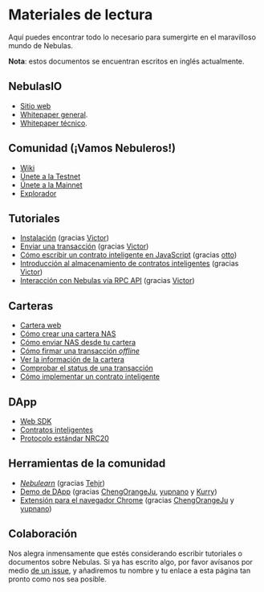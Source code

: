 # Materiales de lectura

Aquí puedes encontrar todo lo necesario para sumergirte en el maravilloso mundo de Nebulas.

**Nota**: estos documentos se encuentran escritos en inglés actualmente.

## NebulasIO

* [Sitio web](https://nebulas.io)
* [Whitepaper general](https://nebulas.io/docs/NebulasWhitepaper.pdf).
* [Whitepaper técnico](https://nebulas.io/docs/NebulasTechnicalWhitepaper.pdf).

## Comunidad (¡Vamos Nebuleros!)

* [Wiki](https://github.com/nebulasio/wiki)
* [Únete a la Testnet](https://github.com/nebulasio/wiki/blob/master/testnet.md)
* [Únete a la Mainnet](https://github.com/nebulasio/wiki/blob/master/mainnet.md)
* [Explorador](https://explorer.nebulas.io)

## Tutoriales

* [Instalación](https://github.com/nebulasio/wiki/blob/master/tutorials/[English]%20Nebulas%20101%20-%2001%20Installation.md) \(gracias [Victor](https://github.com/victorychain)\)
* [Enviar una transacción](https://github.com/nebulasio/wiki/blob/master/tutorials/[English]%20Nebulas%20101%20-%2002%20Transaction.md) \(gracias [Victor](https://github.com/victorychain)\)
* [Cómo escribir un contrato inteligente en JavaScript](https://github.com/nebulasio/wiki/blob/master/tutorials/[English]%20Nebulas%20101%20-%2003%20Smart%20Contracts%20JavaScript.md) \(gracias [otto](https://github.com/ottokafka)\)
* [Introducción al almacenamiento de contratos inteligentes](https://github.com/nebulasio/wiki/blob/master/tutorials/[English]%20Nebulas%20101%20-%2004%20Smart%20Contract%20Storage.md) \(gracias [Victor](https://github.com/victorychain)\)
* [Interacción con Nebulas vía RPC API](https://github.com/nebulasio/wiki/blob/master/tutorials/[English]%20Nebulas%20101%20-%2005%20Interacting%20with%20Nebulas%20by%20RPC%20API.md) \(gracias [Victor](https://github.com/victorychain)\)

## Carteras

* [Cartera web](https://github.com/nebulasio/web-wallet)
* [Cómo crear una cartera NAS](https://medium.com/nebulasio/creating-a-nas-wallet-9d01b5fa2df6)
* [Cómo enviar NAS desde tu cartera](https://medium.com/nebulasio/sending-nas-from-your-wallet-be1b958c4e5d)
* [Cómo firmar una transacción _offline_](https://medium.com/nebulasio/signing-a-transaction-offline-ae8278f45201)
* [Ver la información de la cartera](https://medium.com/nebulasio/view-wallet-information-fcea3ea35d94)
* [Comprobar el status de una transacción](https://medium.com/nebulasio/check-tx-status-8dc7dd9b79de)
* [Cómo implementar un contrato inteligente](https://medium.com/nebulasio/deploy-a-smart-contract-1e781e13c22e)

## DApp

* [Web SDK](https://github.com/nebulasio/neb.js)
* [Contratos inteligentes](https://github.com/nebulasio/wiki/blob/master/smart_contract.md)
* [Protocolo estándar NRC20](https://github.com/nebulasio/wiki/blob/master/NRC20.md)

## Herramientas de la comunidad

* [_Nebulearn_](https://nebulearn.com/official-docs/go-nebulas) \(gracias  [Tehjr](https://github.com/HermantNET)\)
* [Demo de DApp](https://github.com/15010159959/super-dictionary) \(gracias [ChengOrangeJu](https://github.com/ChengOrangeJu), [yupnano](https://github.com/yupnano) y  [Kurry](https://github.com/15010159959)\)
* [Extensión para el navegador Chrome](https://github.com/ChengOrangeJu/WebExtensionWallet) \(gracias [ChengOrangeJu](https://github.com/ChengOrangeJu) y [yupnano](https://github.com/yupnano)\)


## Colaboración

Nos alegra inmensamente que estés considerando escribir tutoriales o documentos sobre Nebulas. Si ya has escrito algo, por favor avísanos por medio [de un issue](https://github.com/nebulasio/wiki/issues/new), y añadiremos tu nombre y tu enlace a esta página tan pronto como nos sea posible.

